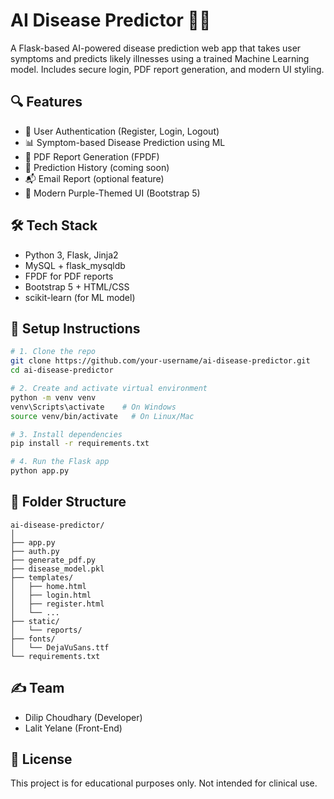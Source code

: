 # AI Disease Predictor 🧠💊

A Flask-based AI-powered disease prediction web app that takes user symptoms and predicts likely illnesses using a trained Machine Learning model. Includes secure login, PDF report generation, and modern UI styling.

## 🔍 Features

- 🔐 User Authentication (Register, Login, Logout)
- 📊 Symptom-based Disease Prediction using ML
- 🧾 PDF Report Generation (FPDF)
- 💾 Prediction History (coming soon)
- 📬 Email Report (optional feature)
- 🎨 Modern Purple-Themed UI (Bootstrap 5)

## 🛠️ Tech Stack

- Python 3, Flask, Jinja2
- MySQL + flask_mysqldb
- FPDF for PDF reports
- Bootstrap 5 + HTML/CSS
- scikit-learn (for ML model)

## 🚀 Setup Instructions

```bash
# 1. Clone the repo
git clone https://github.com/your-username/ai-disease-predictor.git
cd ai-disease-predictor

# 2. Create and activate virtual environment
python -m venv venv
venv\Scripts\activate    # On Windows
source venv/bin/activate   # On Linux/Mac

# 3. Install dependencies
pip install -r requirements.txt

# 4. Run the Flask app
python app.py
```

## 📂 Folder Structure

```
ai-disease-predictor/
│
├── app.py
├── auth.py
├── generate_pdf.py
├── disease_model.pkl
├── templates/
│   ├── home.html
│   ├── login.html
│   ├── register.html
│   └── ...
├── static/
│   └── reports/
├── fonts/
│   └── DejaVuSans.ttf
└── requirements.txt
```

## ✍️ Team

- Dilip Choudhary (Developer)
- Lalit Yelane (Front-End)


## 📜 License

This project is for educational purposes only. Not intended for clinical use.

